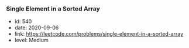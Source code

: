 ### Single Element in a Sorted Array

* id: 540
* date: 2020-09-06
* link: https://leetcode.com/problems/single-element-in-a-sorted-array
* level: Medium

